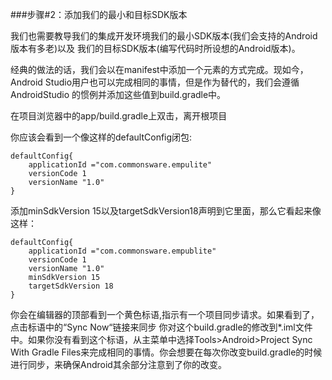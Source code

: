 ###步骤#2：添加我们的最小和目标SDK版本

我们也需要教导我们的集成开发环境我们的最小SDK版本(我们会支持的Android版本有多老)以及
我们的目标SDK版本(编写代码时所设想的Android版本)。

经典的做法的话，我们会以在manifest中添加一个<uses-sdk>元素的方式完成。现如今，
Android Studio用户也可以完成相同的事情，但是作为替代的，我们会遵循AndroidStudio
的惯例并添加这些值到build.gradle中。

在项目浏览器中的app/build.gradle上双击，离开根项目

你应该会看到一个像这样的defaultConfig闭包:

	defaultConfig{
		applicationId ="com.commonsware.empulite"
		versionCode 1
		versionName "1.0"
	}

添加minSdkVersion 15以及targetSdkVersion18声明到它里面，那么它看起来像这样：

	defaultConfig{
		applicationId ="com.commonsware.empublite"
		versionCode 1
		versionName "1.0"
		minSdkVersion 15
		targetSdkVersion 18
	}


你会在编辑器的顶部看到一个黄色标语,指示有一个项目同步请求。如果看到了，点击标语中的“Sync Now“链接来同步
你对这个build.gradle的修改到*.iml文件中。如果你没有看到这个标语，从主菜单中选择Tools>Android>Project Sync With Gradle
Files来完成相同的事情。你会想要在每次你改变build.gradle的时候进行同步，来确保Android其余部分注意到了你的改变。


